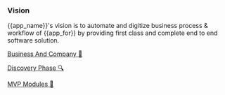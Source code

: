 ### Vision <!-- {docsify-ignore} -->

{{app_name}}'s vision is to automate and digitize business process & workflow of {{app_for}} by providing first class and complete end to end software solution.

<u> [Business And Company 💼](bc.md)

<u> [Discovery Phase 🔍](dp.md)

<u> [MVP Modules 🌱](mvp.md)